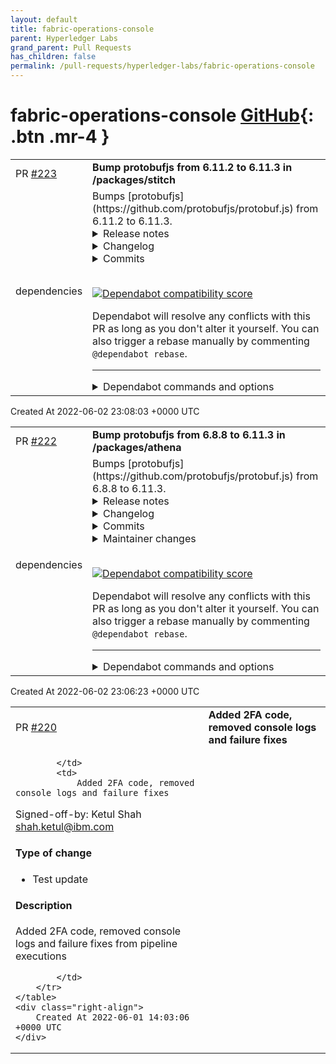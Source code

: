 ```yaml
---
layout: default
title: fabric-operations-console
parent: Hyperledger Labs
grand_parent: Pull Requests
has_children: false
permalink: /pull-requests/hyperledger-labs/fabric-operations-console
---
```


# fabric-operations-console <span class="fs-3 right-align">[GitHub](https://github.com/hyperledger-labs/fabric-operations-console){: .btn .mr-4 }</span>


<div>
    <table>
        <tr>
            <td>
                PR <a href="https://github.com/hyperledger-labs/fabric-operations-console/pull/223" class=".btn">#223</a>
            </td>
            <td>
                <b>
                    Bump protobufjs from 6.11.2 to 6.11.3 in /packages/stitch
                </b>
            </td>
        </tr>
        <tr>
            <td>
                <span class="chip">dependencies</span>
            </td>
            <td>
                Bumps [protobufjs](https://github.com/protobufjs/protobuf.js) from 6.11.2 to 6.11.3.
<details>
<summary>Release notes</summary>
<p><em>Sourced from <a href="https://github.com/protobufjs/protobuf.js/releases">protobufjs's releases</a>.</em></p>
<blockquote>
<h2>v6.11.3</h2>
<h3><a href="https://github.com/protobufjs/protobuf.js/compare/v6.11.2...v6.11.3">6.11.3</a> (2022-05-20)</h3>
<h3>Bug Fixes</h3>
<ul>
<li><strong>deps:</strong> use eslint 8.x (<a href="https://github-redirect.dependabot.com/protobufjs/protobuf.js/issues/1728">#1728</a>) (<a href="https://github.com/protobufjs/protobuf.js/commit/a8681ceab4763e706a848121a2dde56791b89eea">a8681ce</a>)</li>
<li>do not let setProperty change the prototype (<a href="https://github-redirect.dependabot.com/protobufjs/protobuf.js/issues/1731">#1731</a>) (<a href="https://github.com/protobufjs/protobuf.js/commit/b5f1391dff5515894830a6570e6d73f5511b2e8f">b5f1391</a>)</li>
</ul>
</blockquote>
</details>
<details>
<summary>Changelog</summary>
<p><em>Sourced from <a href="https://github.com/protobufjs/protobuf.js/blob/v6.11.3/CHANGELOG.md">protobufjs's changelog</a>.</em></p>
<blockquote>
<h3><a href="https://github.com/protobufjs/protobuf.js/compare/v6.11.2...v6.11.3">6.11.3</a> (2022-05-20)</h3>
<h3>Bug Fixes</h3>
<ul>
<li><strong>deps:</strong> use eslint 8.x (<a href="https://github-redirect.dependabot.com/protobufjs/protobuf.js/issues/1728">#1728</a>) (<a href="https://github.com/protobufjs/protobuf.js/commit/a8681ceab4763e706a848121a2dde56791b89eea">a8681ce</a>)</li>
<li>do not let setProperty change the prototype (<a href="https://github-redirect.dependabot.com/protobufjs/protobuf.js/issues/1731">#1731</a>) (<a href="https://github.com/protobufjs/protobuf.js/commit/b5f1391dff5515894830a6570e6d73f5511b2e8f">b5f1391</a>)</li>
</ul>
</blockquote>
</details>
<details>
<summary>Commits</summary>
<ul>
<li><a href="https://github.com/protobufjs/protobuf.js/commit/b130dfd4f06b642d4b7c3ccc9f3f9fb6a6e6ed0d"><code>b130dfd</code></a> chore(6.x): release 6.11.3 (<a href="https://github-redirect.dependabot.com/protobufjs/protobuf.js/issues/1737">#1737</a>)</li>
<li><a href="https://github.com/protobufjs/protobuf.js/commit/c2c17ae66810378fbad616964d80894794f1dad1"><code>c2c17ae</code></a> build: publish to main</li>
<li><a href="https://github.com/protobufjs/protobuf.js/commit/b2c6a5c76eccd4bbe445d13e3a04b949f344dd63"><code>b2c6a5c</code></a> build: run tests if ci label added (<a href="https://github-redirect.dependabot.com/protobufjs/protobuf.js/issues/1734">#1734</a>)</li>
<li><a href="https://github.com/protobufjs/protobuf.js/commit/a8681ceab4763e706a848121a2dde56791b89eea"><code>a8681ce</code></a> fix(deps): use eslint 8.x (<a href="https://github-redirect.dependabot.com/protobufjs/protobuf.js/issues/1728">#1728</a>)</li>
<li><a href="https://github.com/protobufjs/protobuf.js/commit/b5f1391dff5515894830a6570e6d73f5511b2e8f"><code>b5f1391</code></a> fix: do not let setProperty change the prototype (<a href="https://github-redirect.dependabot.com/protobufjs/protobuf.js/issues/1731">#1731</a>)</li>
<li><a href="https://github.com/protobufjs/protobuf.js/commit/7afd0a39f41d6df5fda6fa10c319cdf829027d3e"><code>7afd0a3</code></a> build: configure 6.x as default branch</li>
<li><a href="https://github.com/protobufjs/protobuf.js/commit/37285d0cdc8b20acacd0227daa2e577921de46a7"><code>37285d0</code></a> build: configure backports</li>
<li>See full diff in <a href="https://github.com/protobufjs/protobuf.js/compare/v6.11.2...v6.11.3">compare view</a></li>
</ul>
</details>
<br />


[![Dependabot compatibility score](https://dependabot-badges.githubapp.com/badges/compatibility_score?dependency-name=protobufjs&package-manager=npm_and_yarn&previous-version=6.11.2&new-version=6.11.3)](https://docs.github.com/en/github/managing-security-vulnerabilities/about-dependabot-security-updates#about-compatibility-scores)

Dependabot will resolve any conflicts with this PR as long as you don't alter it yourself. You can also trigger a rebase manually by commenting `@dependabot rebase`.

[//]: # (dependabot-automerge-start)
[//]: # (dependabot-automerge-end)

---

<details>
<summary>Dependabot commands and options</summary>
<br />

You can trigger Dependabot actions by commenting on this PR:
- `@dependabot rebase` will rebase this PR
- `@dependabot recreate` will recreate this PR, overwriting any edits that have been made to it
- `@dependabot merge` will merge this PR after your CI passes on it
- `@dependabot squash and merge` will squash and merge this PR after your CI passes on it
- `@dependabot cancel merge` will cancel a previously requested merge and block automerging
- `@dependabot reopen` will reopen this PR if it is closed
- `@dependabot close` will close this PR and stop Dependabot recreating it. You can achieve the same result by closing it manually
- `@dependabot ignore this major version` will close this PR and stop Dependabot creating any more for this major version (unless you reopen the PR or upgrade to it yourself)
- `@dependabot ignore this minor version` will close this PR and stop Dependabot creating any more for this minor version (unless you reopen the PR or upgrade to it yourself)
- `@dependabot ignore this dependency` will close this PR and stop Dependabot creating any more for this dependency (unless you reopen the PR or upgrade to it yourself)
- `@dependabot use these labels` will set the current labels as the default for future PRs for this repo and language
- `@dependabot use these reviewers` will set the current reviewers as the default for future PRs for this repo and language
- `@dependabot use these assignees` will set the current assignees as the default for future PRs for this repo and language
- `@dependabot use this milestone` will set the current milestone as the default for future PRs for this repo and language

You can disable automated security fix PRs for this repo from the [Security Alerts page](https://github.com/hyperledger-labs/fabric-operations-console/network/alerts).

</details>
            </td>
        </tr>
    </table>
    <div class="right-align">
        Created At 2022-06-02 23:08:03 +0000 UTC
    </div>
</div>

<div>
    <table>
        <tr>
            <td>
                PR <a href="https://github.com/hyperledger-labs/fabric-operations-console/pull/222" class=".btn">#222</a>
            </td>
            <td>
                <b>
                    Bump protobufjs from 6.8.8 to 6.11.3 in /packages/athena
                </b>
            </td>
        </tr>
        <tr>
            <td>
                <span class="chip">dependencies</span>
            </td>
            <td>
                Bumps [protobufjs](https://github.com/protobufjs/protobuf.js) from 6.8.8 to 6.11.3.
<details>
<summary>Release notes</summary>
<p><em>Sourced from <a href="https://github.com/protobufjs/protobuf.js/releases">protobufjs's releases</a>.</em></p>
<blockquote>
<h2>v6.11.3</h2>
<h3><a href="https://github.com/protobufjs/protobuf.js/compare/v6.11.2...v6.11.3">6.11.3</a> (2022-05-20)</h3>
<h3>Bug Fixes</h3>
<ul>
<li><strong>deps:</strong> use eslint 8.x (<a href="https://github-redirect.dependabot.com/protobufjs/protobuf.js/issues/1728">#1728</a>) (<a href="https://github.com/protobufjs/protobuf.js/commit/a8681ceab4763e706a848121a2dde56791b89eea">a8681ce</a>)</li>
<li>do not let setProperty change the prototype (<a href="https://github-redirect.dependabot.com/protobufjs/protobuf.js/issues/1731">#1731</a>) (<a href="https://github.com/protobufjs/protobuf.js/commit/b5f1391dff5515894830a6570e6d73f5511b2e8f">b5f1391</a>)</li>
</ul>
<h2>v6.11.2</h2>
<h3><a href="https://www.github.com/protobufjs/protobuf.js/compare/v6.11.1...v6.11.2">6.11.2</a> (2021-04-30)</h3>
<ul>
<li>regenerated index.d.ts to fix the unintended breaking change in types.</li>
</ul>
<h2>v6.11.1</h2>
<h3><a href="https://www.github.com/protobufjs/protobuf.js/compare/v6.11.0...v6.11.1">6.11.1</a> (2021-04-29)</h3>
<h3>Bug Fixes</h3>
<ul>
<li>parse.js &quot;parent.add(oneof)“ error (<a href="https://github.com/leon776"><code>@​leon776</code></a>) (<a href="https://github-redirect.dependabot.com/protobufjs/protobuf.js/pull/1602">#1602</a>)</li>
</ul>
<h2>v6.11.0</h2>
<h2><a href="https://www.github.com/protobufjs/protobuf.js/compare/v6.10.2...v6.11.0">6.11.0</a> (2021-04-28)</h2>
<h3>Features</h3>
<ul>
<li>support for proto3 <code>optional</code> fields (<a href="https://github.com/alexander-fenster"><code>@​alexander-fenster</code></a>) (<a href="https://github-redirect.dependabot.com/protobufjs/protobuf.js/pull/1584">#1584</a>)</li>
<li>add <code>--no-service</code> option for <code>pbjs</code> (<a href="https://github.com/mdouglass"><code>@​mdouglass</code></a>) (<a href="https://github-redirect.dependabot.com/protobufjs/protobuf.js/pull/1577">#1577</a>)</li>
</ul>
<h3>Bug Fixes</h3>
<ul>
<li>do not assign <code>oneof</code> members to default values, use <code>null</code> instead (<a href="https://github.com/alexander-fenster"><code>@​alexander-fenster</code></a>) (<a href="https://github-redirect.dependabot.com/protobufjs/protobuf.js/pull/1597">#1597</a>)</li>
</ul>
<h3>Dependencies</h3>
<ul>
<li>set <code>@types/node</code> to <code>&gt;= 13.7.0</code> in dependencies (<a href="https://github.com/indutny"><code>@​indutny</code></a>) (<a href="https://github-redirect.dependabot.com/protobufjs/protobuf.js/pull/1575">#1575</a>)</li>
</ul>
<h2>protobuf.js v6.10.2</h2>
<h3>Bug Fixes</h3>
<ul>
<li>es6 export enum (<a href="https://github-redirect.dependabot.com/protobufjs/protobuf.js/issues/1446">#1446</a>) (<a href="https://www.github.com/protobufjs/protobuf.js/commit/9f33784350b1efc2e774bbfc087cbd2c47828748">9f33784</a>)</li>
<li>make parsedOptions appear in method JSON representation (<a href="https://github-redirect.dependabot.com/protobufjs/protobuf.js/issues/1506">#1506</a>) (<a href="https://www.github.com/protobufjs/protobuf.js/commit/3d29969865f2119550d9dc88391846469da9fa7f">3d29969</a>)</li>
<li>utf8 -&gt; utf16 decoding bug on surrogate pairs (<a href="https://github-redirect.dependabot.com/protobufjs/protobuf.js/issues/1486">#1486</a>) (<a href="https://www.github.com/protobufjs/protobuf.js/commit/75172cd11be137bbabd2fba7a02b15067695ebad">75172cd</a>)</li>
</ul>
<h2>protobuf.js v6.10.1</h2>
<!-- raw HTML omitted -->
</blockquote>
<p>... (truncated)</p>
</details>
<details>
<summary>Changelog</summary>
<p><em>Sourced from <a href="https://github.com/protobufjs/protobuf.js/blob/v6.11.3/CHANGELOG.md">protobufjs's changelog</a>.</em></p>
<blockquote>
<h3><a href="https://github.com/protobufjs/protobuf.js/compare/v6.11.2...v6.11.3">6.11.3</a> (2022-05-20)</h3>
<h3>Bug Fixes</h3>
<ul>
<li><strong>deps:</strong> use eslint 8.x (<a href="https://github-redirect.dependabot.com/protobufjs/protobuf.js/issues/1728">#1728</a>) (<a href="https://github.com/protobufjs/protobuf.js/commit/a8681ceab4763e706a848121a2dde56791b89eea">a8681ce</a>)</li>
<li>do not let setProperty change the prototype (<a href="https://github-redirect.dependabot.com/protobufjs/protobuf.js/issues/1731">#1731</a>) (<a href="https://github.com/protobufjs/protobuf.js/commit/b5f1391dff5515894830a6570e6d73f5511b2e8f">b5f1391</a>)</li>
</ul>
<h3><a href="https://www.github.com/protobufjs/protobuf.js/compare/v6.11.1...v6.11.2">6.11.2</a> (2021-04-30)</h3>
<ul>
<li>regenerated index.d.ts to fix the unintended breaking change in types.</li>
</ul>
<h3><a href="https://www.github.com/protobufjs/protobuf.js/compare/v6.11.0...v6.11.1">6.11.1</a> (2021-04-29)</h3>
<h3>Bug Fixes</h3>
<ul>
<li>parse.js &quot;parent.add(oneof)“ error (<a href="https://github.com/leon776"><code>@​leon776</code></a>) (<a href="https://github-redirect.dependabot.com/protobufjs/protobuf.js/pull/1602">#1602</a>)</li>
</ul>
<h2><a href="https://www.github.com/protobufjs/protobuf.js/compare/v6.10.2...v6.11.0">6.11.0</a> (2021-04-28)</h2>
<h3>Features</h3>
<ul>
<li>support for proto3 <code>optional</code> fields (<a href="https://github.com/alexander-fenster"><code>@​alexander-fenster</code></a>) (<a href="https://github-redirect.dependabot.com/protobufjs/protobuf.js/pull/1584">#1584</a>)</li>
<li>add <code>--no-service</code> option for <code>pbjs</code> (<a href="https://github.com/mdouglass"><code>@​mdouglass</code></a>) (<a href="https://github-redirect.dependabot.com/protobufjs/protobuf.js/pull/1577">#1577</a>)</li>
</ul>
<h3>Bug Fixes</h3>
<ul>
<li>do not assign <code>oneof</code> members to default values, use <code>null</code> instead (<a href="https://github.com/alexander-fenster"><code>@​alexander-fenster</code></a>) (<a href="https://github-redirect.dependabot.com/protobufjs/protobuf.js/pull/1597">#1597</a>)</li>
</ul>
<h3>Dependencies</h3>
<ul>
<li>set <code>@types/node</code> to <code>&gt;= 13.7.0</code> in dependencies (<a href="https://github.com/indutny"><code>@​indutny</code></a>) (<a href="https://github-redirect.dependabot.com/protobufjs/protobuf.js/pull/1575">#1575</a>)</li>
</ul>
<h3><a href="https://www.github.com/protobufjs/protobuf.js/compare/v6.10.1...v6.10.2">6.10.2</a> (2020-11-13)</h3>
<h3>Bug Fixes</h3>
<ul>
<li>es6 export enum (<a href="https://github-redirect.dependabot.com/protobufjs/protobuf.js/issues/1446">#1446</a>) (<a href="https://www.github.com/protobufjs/protobuf.js/commit/9f33784350b1efc2e774bbfc087cbd2c47828748">9f33784</a>)</li>
<li>make parsedOptions appear in method JSON representation (<a href="https://github-redirect.dependabot.com/protobufjs/protobuf.js/issues/1506">#1506</a>) (<a href="https://www.github.com/protobufjs/protobuf.js/commit/3d29969865f2119550d9dc88391846469da9fa7f">3d29969</a>)</li>
<li>utf8 -&gt; utf16 decoding bug on surrogate pairs (<a href="https://github-redirect.dependabot.com/protobufjs/protobuf.js/issues/1486">#1486</a>) (<a href="https://www.github.com/protobufjs/protobuf.js/commit/75172cd11be137bbabd2fba7a02b15067695ebad">75172cd</a>)</li>
</ul>
<h3><a href="https://www.github.com/protobufjs/protobuf.js/compare/v6.10.0...v6.10.1">6.10.1</a> (2020-07-16)</h3>
<h3>Bug Fixes</h3>
<!-- raw HTML omitted -->
</blockquote>
<p>... (truncated)</p>
</details>
<details>
<summary>Commits</summary>
<ul>
<li><a href="https://github.com/protobufjs/protobuf.js/commit/b130dfd4f06b642d4b7c3ccc9f3f9fb6a6e6ed0d"><code>b130dfd</code></a> chore(6.x): release 6.11.3 (<a href="https://github-redirect.dependabot.com/protobufjs/protobuf.js/issues/1737">#1737</a>)</li>
<li><a href="https://github.com/protobufjs/protobuf.js/commit/c2c17ae66810378fbad616964d80894794f1dad1"><code>c2c17ae</code></a> build: publish to main</li>
<li><a href="https://github.com/protobufjs/protobuf.js/commit/b2c6a5c76eccd4bbe445d13e3a04b949f344dd63"><code>b2c6a5c</code></a> build: run tests if ci label added (<a href="https://github-redirect.dependabot.com/protobufjs/protobuf.js/issues/1734">#1734</a>)</li>
<li><a href="https://github.com/protobufjs/protobuf.js/commit/a8681ceab4763e706a848121a2dde56791b89eea"><code>a8681ce</code></a> fix(deps): use eslint 8.x (<a href="https://github-redirect.dependabot.com/protobufjs/protobuf.js/issues/1728">#1728</a>)</li>
<li><a href="https://github.com/protobufjs/protobuf.js/commit/b5f1391dff5515894830a6570e6d73f5511b2e8f"><code>b5f1391</code></a> fix: do not let setProperty change the prototype (<a href="https://github-redirect.dependabot.com/protobufjs/protobuf.js/issues/1731">#1731</a>)</li>
<li><a href="https://github.com/protobufjs/protobuf.js/commit/7afd0a39f41d6df5fda6fa10c319cdf829027d3e"><code>7afd0a3</code></a> build: configure 6.x as default branch</li>
<li><a href="https://github.com/protobufjs/protobuf.js/commit/37285d0cdc8b20acacd0227daa2e577921de46a7"><code>37285d0</code></a> build: configure backports</li>
<li><a href="https://github.com/protobufjs/protobuf.js/commit/d127871fb562a5f323994dcc62f304a9ff8e87aa"><code>d127871</code></a> fix: rebuild type, release v6.11.2</li>
<li><a href="https://github.com/protobufjs/protobuf.js/commit/da9fdd2c57aede410cdeb72b68472707c6d38359"><code>da9fdd2</code></a> fix(types): bring back Field.rule to .d.ts</li>
<li><a href="https://github.com/protobufjs/protobuf.js/commit/a2ccda1e362ba0124ed246b2ff29c82e8da98bea"><code>a2ccda1</code></a> chore: release v6.11.1</li>
<li>Additional commits viewable in <a href="https://github.com/protobufjs/protobuf.js/compare/6.8.8...v6.11.3">compare view</a></li>
</ul>
</details>
<details>
<summary>Maintainer changes</summary>
<p>This version was pushed to npm by <a href="https://www.npmjs.com/~google-wombot">google-wombot</a>, a new releaser for protobufjs since your current version.</p>
</details>
<br />


[![Dependabot compatibility score](https://dependabot-badges.githubapp.com/badges/compatibility_score?dependency-name=protobufjs&package-manager=npm_and_yarn&previous-version=6.8.8&new-version=6.11.3)](https://docs.github.com/en/github/managing-security-vulnerabilities/about-dependabot-security-updates#about-compatibility-scores)

Dependabot will resolve any conflicts with this PR as long as you don't alter it yourself. You can also trigger a rebase manually by commenting `@dependabot rebase`.

[//]: # (dependabot-automerge-start)
[//]: # (dependabot-automerge-end)

---

<details>
<summary>Dependabot commands and options</summary>
<br />

You can trigger Dependabot actions by commenting on this PR:
- `@dependabot rebase` will rebase this PR
- `@dependabot recreate` will recreate this PR, overwriting any edits that have been made to it
- `@dependabot merge` will merge this PR after your CI passes on it
- `@dependabot squash and merge` will squash and merge this PR after your CI passes on it
- `@dependabot cancel merge` will cancel a previously requested merge and block automerging
- `@dependabot reopen` will reopen this PR if it is closed
- `@dependabot close` will close this PR and stop Dependabot recreating it. You can achieve the same result by closing it manually
- `@dependabot ignore this major version` will close this PR and stop Dependabot creating any more for this major version (unless you reopen the PR or upgrade to it yourself)
- `@dependabot ignore this minor version` will close this PR and stop Dependabot creating any more for this minor version (unless you reopen the PR or upgrade to it yourself)
- `@dependabot ignore this dependency` will close this PR and stop Dependabot creating any more for this dependency (unless you reopen the PR or upgrade to it yourself)
- `@dependabot use these labels` will set the current labels as the default for future PRs for this repo and language
- `@dependabot use these reviewers` will set the current reviewers as the default for future PRs for this repo and language
- `@dependabot use these assignees` will set the current assignees as the default for future PRs for this repo and language
- `@dependabot use this milestone` will set the current milestone as the default for future PRs for this repo and language

You can disable automated security fix PRs for this repo from the [Security Alerts page](https://github.com/hyperledger-labs/fabric-operations-console/network/alerts).

</details>
            </td>
        </tr>
    </table>
    <div class="right-align">
        Created At 2022-06-02 23:06:23 +0000 UTC
    </div>
</div>

<div>
    <table>
        <tr>
            <td>
                PR <a href="https://github.com/hyperledger-labs/fabric-operations-console/pull/220" class=".btn">#220</a>
            </td>
            <td>
                <b>
                    Added 2FA code, removed console logs and failure fixes
                </b>
            </td>
        </tr>
        <tr>
            <td>
                
            </td>
            <td>
                Added 2FA code, removed console logs and failure fixes

Signed-off-by: Ketul Shah <shah.ketul@ibm.com>

#### Type of change
- Test update

#### Description
Added 2FA code, removed console logs and failure fixes from pipeline executions

            </td>
        </tr>
    </table>
    <div class="right-align">
        Created At 2022-06-01 14:03:06 +0000 UTC
    </div>
</div>

